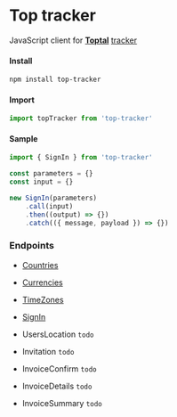 # Top tracker

JavaScript client for **[Toptal](https://www.toptal.com/)** [tracker](https://www.toptal.com/tracker)

#### Install

```bash
npm install top-tracker
```

#### Import

```js
import topTracker from 'top-tracker'
```

#### Sample

```js
import { SignIn } from 'top-tracker'

const parameters = {}
const input = {}

new SignIn(parameters)
    .call(input)
    .then((output) => {})
    .catch(({ message, payload }) => {})
```

### Endpoints

-   [Countries](./docs/Countries/readme.md)

-   [Currencies](./docs/Currencies/readme.md)

-   [TimeZones](./docs/TimeZones/readme.md)

-   [SignIn](./docs/SignIn/readme.md)

-   UsersLocation `todo`

-   Invitation `todo`

-   InvoiceConfirm `todo`

-   InvoiceDetails `todo`

-   InvoiceSummary `todo`

